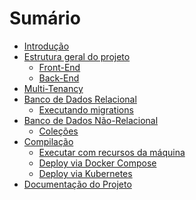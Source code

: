 # Sumário

- [Introdução](./intro.md)
- [Estrutura geral do projeto](./estrutura.md)
  - [Front-End]()
  - [Back-End](./backend.md)
- [Multi-Tenancy](./multi-tenancy.md)
- [Banco de Dados Relacional](./banco-relacional.md)
  - [Executando migrations](./migrations.md)
- [Banco de Dados Não-Relacional](./banco-nao-relacional.md)
  - [Coleções](./colecoes.md)
- [Compilação](./compilacao.md)
  - [Executar com recursos da máquina](./executar-maquina.md)
  - [Deploy via Docker Compose](./deploy-compose.md)
  - [Deploy via Kubernetes](./deploy-kubernetes.md)
- [Documentação do Projeto](./documentacao.md)

<!-- TODO: -->

<!-- - Modificando o esquema do banco de dados adequadamente -->
<!-- - Redis? -->
<!-- - MongoDB? -->
